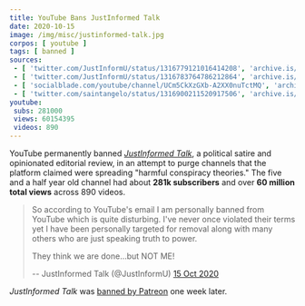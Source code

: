```yaml
---
title: YouTube Bans JustInformed Talk
date: 2020-10-15
image: /img/misc/justinformed-talk.jpg
corpos: [ youtube ]
tags: [ banned ]
sources:
 - [ 'twitter.com/JustInformU/status/1316779121016414208', 'archive.is/WeXtY' ]
 - [ 'twitter.com/JustInformU/status/1316783764786212864', 'archive.is/pAEGJ' ]
 - [ 'socialblade.com/youtube/channel/UCm5CkXzGXb-A2XX0nuTctMQ', 'archive.is/LWPaF' ]
 - [ 'twitter.com/saintangelo/status/1316900211520917506', 'archive.is/qDjHq' ]
youtube:
 subs: 281000
 views: 60154395
 videos: 890
---
```


YouTube permanently banned [_JustInformed
Talk_](https://justinformednews.com/), a political satire and opinionated
editorial review, in an attempt to purge channels that the platform claimed
were spreading "harmful conspiracy theories." The five and a half year old
channel had about **281k subscribers** and over **60 million total views**
across 890 videos.

> So according to YouTube's email I am personally banned from YouTube which is
> quite disturbing. I've never once violated their terms yet I have been
> personally targeted for removal along with many others who are just speaking
> truth to power.
>
> They think we are done...but NOT ME!
>
> -- JustInformed Talk (@JustInformU) [15 Oct 2020](https://archive.is/pAEGJ)

_JustInformed Talk_ was [banned by Patreon](/e/patreon-bans-justinformed-talk/) one week later.
